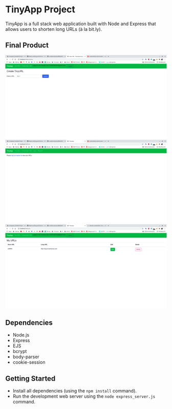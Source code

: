 # TinyApp Project

TinyApp is a full stack web application built with Node and Express that allows users to shorten long URLs (à la bit.ly).

## Final Product

!["Create new URL"](https://github.com/wjb8/tinyapp/blob/main/docs/tinyapp_createnew.png?raw=true)
!["Please login"](https://github.com/wjb8/tinyapp/blob/main/docs/tinyapp_pleaselogin.png?raw=true)
!["My URLs](https://github.com/wjb8/tinyapp/blob/main/docs/tinyapp_urls.png?raw=true)

## Dependencies

- Node.js
- Express
- EJS
- bcrypt
- body-parser
- cookie-session

## Getting Started

- Install all dependencies (using the `npm install` command).
- Run the development web server using the `node express_server.js` command.